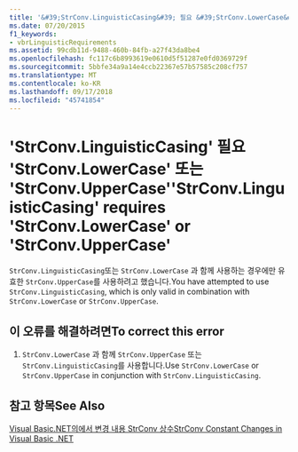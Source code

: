 ```yaml
---
title: '&#39;StrConv.LinguisticCasing&#39; 필요 &#39;StrConv.LowerCase&#39; 또는 &#39;StrConv.UpperCase&#39;'
ms.date: 07/20/2015
f1_keywords:
- vbrLinguisticRequirements
ms.assetid: 99cdb11d-9488-460b-84fb-a27f43da8be4
ms.openlocfilehash: fc117c6b8993619e0610d5f51287e0fd0369729f
ms.sourcegitcommit: 5bbfe34a9a14e4ccb22367e57b57585c208cf757
ms.translationtype: MT
ms.contentlocale: ko-KR
ms.lasthandoff: 09/17/2018
ms.locfileid: "45741854"
---
```

# <a name="39strconvlinguisticcasing39-requires-39strconvlowercase39-or-39strconvuppercase39"></a><span data-ttu-id="9a0b5-102">&#39;StrConv.LinguisticCasing&#39; 필요 &#39;StrConv.LowerCase&#39; 또는 &#39;StrConv.UpperCase&#39;</span><span class="sxs-lookup"><span data-stu-id="9a0b5-102">&#39;StrConv.LinguisticCasing&#39; requires &#39;StrConv.LowerCase&#39; or &#39;StrConv.UpperCase&#39;</span></span>
<span data-ttu-id="9a0b5-103">`StrConv.LinguisticCasing`또는 `StrConv.LowerCase` 과 함께 사용하는 경우에만 유효한 `StrConv.UpperCase`를 사용하려고 했습니다.</span><span class="sxs-lookup"><span data-stu-id="9a0b5-103">You have attempted to use `StrConv.LinguisticCasing`, which is only valid in combination with `StrConv.LowerCase` or `StrConv.UpperCase`.</span></span>  
  
## <a name="to-correct-this-error"></a><span data-ttu-id="9a0b5-104">이 오류를 해결하려면</span><span class="sxs-lookup"><span data-stu-id="9a0b5-104">To correct this error</span></span>  
  
1.  <span data-ttu-id="9a0b5-105">`StrConv.LowerCase` 과 함께 `StrConv.UpperCase` 또는 `StrConv.LinguisticCasing`를 사용합니다.</span><span class="sxs-lookup"><span data-stu-id="9a0b5-105">Use `StrConv.LowerCase` or `StrConv.UpperCase` in conjunction with `StrConv.LinguisticCasing`.</span></span>  
  
## <a name="see-also"></a><span data-ttu-id="9a0b5-106">참고 항목</span><span class="sxs-lookup"><span data-stu-id="9a0b5-106">See Also</span></span>  
   
 [<span data-ttu-id="9a0b5-107">Visual Basic.NET의에서 변경 내용 StrConv 상수</span><span class="sxs-lookup"><span data-stu-id="9a0b5-107">StrConv Constant Changes in Visual Basic .NET</span></span>](https://msdn.microsoft.com/library/7a8c2781-2716-40dd-90c1-96c1548516e2)
